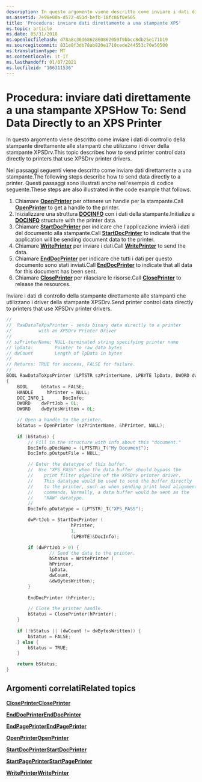 ```yaml
---
description: In questo argomento viene descritto come inviare i dati di controllo della stampante direttamente alle stampanti che utilizzano i driver della stampante XPSDrv.
ms.assetid: 7e98e08a-d572-451d-befb-18fc86f0e505
title: 'Procedura: inviare dati direttamente a una stampante XPS'
ms.topic: article
ms.date: 05/31/2018
ms.openlocfilehash: d78a8c36d6862860862059f9bbcc8db25e171b19
ms.sourcegitcommit: 831e8f3db78ab820e1710cede244553c70e50500
ms.translationtype: MT
ms.contentlocale: it-IT
ms.lasthandoff: 01/07/2021
ms.locfileid: "106311536"
---
```

# <a name="how-to-send-data-directly-to-an-xps-printer"></a><span data-ttu-id="90d81-103">Procedura: inviare dati direttamente a una stampante XPS</span><span class="sxs-lookup"><span data-stu-id="90d81-103">How To: Send Data Directly to an XPS Printer</span></span>

<span data-ttu-id="90d81-104">In questo argomento viene descritto come inviare i dati di controllo della stampante direttamente alle stampanti che utilizzano i driver della stampante XPSDrv.</span><span class="sxs-lookup"><span data-stu-id="90d81-104">This topic describes how to send printer control data directly to printers that use XPSDrv printer drivers.</span></span>

<span data-ttu-id="90d81-105">Nei passaggi seguenti viene descritto come inviare dati direttamente a una stampante.</span><span class="sxs-lookup"><span data-stu-id="90d81-105">The following steps describe how to send data directly to a printer.</span></span> <span data-ttu-id="90d81-106">Questi passaggi sono illustrati anche nell'esempio di codice seguente.</span><span class="sxs-lookup"><span data-stu-id="90d81-106">These steps are also illustrated in the code example that follows.</span></span>

1.  <span data-ttu-id="90d81-107">Chiamare [**OpenPrinter**](openprinter.md) per ottenere un handle per la stampante.</span><span class="sxs-lookup"><span data-stu-id="90d81-107">Call [**OpenPrinter**](openprinter.md) to get a handle to the printer.</span></span>
2.  <span data-ttu-id="90d81-108">Inizializzare una struttura [**DOCINFO**](/windows/desktop/api/wingdi/ns-wingdi-docinfoa) con i dati della stampante.</span><span class="sxs-lookup"><span data-stu-id="90d81-108">Initialize a [**DOCINFO**](/windows/desktop/api/wingdi/ns-wingdi-docinfoa) structure with the printer data.</span></span>
3.  <span data-ttu-id="90d81-109">Chiamare [**StartDocPrinter**](startdocprinter.md) per indicare che l'applicazione invierà i dati del documento alla stampante.</span><span class="sxs-lookup"><span data-stu-id="90d81-109">Call [**StartDocPrinter**](startdocprinter.md) to indicate that the application will be sending document data to the printer.</span></span>
4.  <span data-ttu-id="90d81-110">Chiamare [**WritePrinter**](writeprinter.md) per inviare i dati.</span><span class="sxs-lookup"><span data-stu-id="90d81-110">Call [**WritePrinter**](writeprinter.md) to send the data.</span></span>
5.  <span data-ttu-id="90d81-111">Chiamare [**EndDocPrinter**](enddocprinter.md) per indicare che tutti i dati per questo documento sono stati inviati.</span><span class="sxs-lookup"><span data-stu-id="90d81-111">Call [**EndDocPrinter**](enddocprinter.md) to indicate that all data for this document has been sent.</span></span>
6.  <span data-ttu-id="90d81-112">Chiamare [**ClosePrinter**](closeprinter.md) per rilasciare le risorse.</span><span class="sxs-lookup"><span data-stu-id="90d81-112">Call [**ClosePrinter**](closeprinter.md) to release the resources.</span></span>

<span data-ttu-id="90d81-113">Inviare i dati di controllo della stampante direttamente alle stampanti che utilizzano i driver della stampante XPSDrv.</span><span class="sxs-lookup"><span data-stu-id="90d81-113">Send printer control data directly to printers that use XPSDrv printer drivers.</span></span>


```C++
// 
//  RawDataToXpsPrinter - sends binary data directly to a printer 
//          with an XPSDrv Printer Driver 
//  
// szPrinterName: NULL-terminated string specifying printer name 
// lpData:        Pointer to raw data bytes 
// dwCount        Length of lpData in bytes 
//  
// Returns: TRUE for success, FALSE for failure. 
//  
BOOL RawDataToXpsPrinter (LPTSTR szPrinterName, LPBYTE lpData, DWORD dwCount)
{
    BOOL     bStatus = FALSE;
    HANDLE     hPrinter = NULL;
    DOC_INFO_1       DocInfo;
    DWORD    dwPrtJob = 0L;
    DWORD    dwBytesWritten = 0L;

    // Open a handle to the printer. 
    bStatus = OpenPrinter (szPrinterName, &hPrinter, NULL);
    
    if (bStatus) {
        // Fill in the structure with info about this "document." 
        DocInfo.pDocName = (LPTSTR)_T("My Document");
        DocInfo.pOutputFile = NULL;

        // Enter the datatype of this buffer.
        //  Use "XPS_PASS" when the data buffer should bypass the 
        //    print filter pipeline of the XPSDrv printer driver. 
        //    This datatype would be used to send the buffer directly 
        //    to the printer, such as when sending print head alignment 
        //    commands. Normally, a data buffer would be sent as the
        //    "RAW" datatype.
        //
        DocInfo.pDatatype = (LPTSTR)_T("XPS_PASS");

        dwPrtJob = StartDocPrinter (
                        hPrinter,
                        1,
                        (LPBYTE)&DocInfo);

        if (dwPrtJob > 0) {
                // Send the data to the printer. 
                bStatus = WritePrinter (
                hPrinter,
                lpData,
                dwCount,
                &dwBytesWritten);
        }
        
        EndDocPrinter (hPrinter);

        // Close the printer handle. 
        bStatus = ClosePrinter(hPrinter);
    }
    
    if (!bStatus || (dwCount != dwBytesWritten)) {
        bStatus = FALSE;
    } else {
        bStatus = TRUE;
    }

    return bStatus;
}
```



## <a name="related-topics"></a><span data-ttu-id="90d81-114">Argomenti correlati</span><span class="sxs-lookup"><span data-stu-id="90d81-114">Related topics</span></span>

<dl> <dt>

[<span data-ttu-id="90d81-115">**ClosePrinter**</span><span class="sxs-lookup"><span data-stu-id="90d81-115">**ClosePrinter**</span></span>](closeprinter.md)
</dt> <dt>

[<span data-ttu-id="90d81-116">**EndDocPrinter**</span><span class="sxs-lookup"><span data-stu-id="90d81-116">**EndDocPrinter**</span></span>](enddocprinter.md)
</dt> <dt>

[<span data-ttu-id="90d81-117">**EndPagePrinter**</span><span class="sxs-lookup"><span data-stu-id="90d81-117">**EndPagePrinter**</span></span>](endpageprinter.md)
</dt> <dt>

[<span data-ttu-id="90d81-118">**OpenPrinter**</span><span class="sxs-lookup"><span data-stu-id="90d81-118">**OpenPrinter**</span></span>](openprinter.md)
</dt> <dt>

[<span data-ttu-id="90d81-119">**StartDocPrinter**</span><span class="sxs-lookup"><span data-stu-id="90d81-119">**StartDocPrinter**</span></span>](startdocprinter.md)
</dt> <dt>

[<span data-ttu-id="90d81-120">**StartPagePrinter**</span><span class="sxs-lookup"><span data-stu-id="90d81-120">**StartPagePrinter**</span></span>](startpageprinter.md)
</dt> <dt>

[<span data-ttu-id="90d81-121">**WritePrinter**</span><span class="sxs-lookup"><span data-stu-id="90d81-121">**WritePrinter**</span></span>](writeprinter.md)
</dt> </dl>

 

 
